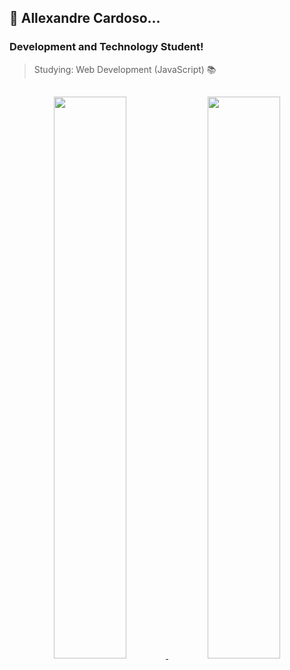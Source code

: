 ## 👾 Allexandre Cardoso...

### Development and Technology Student!
> Studying: Web Development (JavaScript) 📚

##

<div  align="center">
  <a href="https://github.com/AlleCardos">
    <img width="48%" src="https://github-readme-stats.vercel.app/api?username=allecardos&show_icons=true&theme=buefy"/>
  </a>
  <a href="https://github.com/AlleCardos?tab=repositories">
    <img  width="48%" src="https://github-readme-stats.vercel.app/api/top-langs/?username=allecardos&layout=compact&theme=buefy"/>
  </a>
</div>

##

<!-- <div widht="100%">
  <img align="center" height="50px" src="https://cdn.jsdelivr.net/gh/devicons/devicon/icons/html5/html5-original.svg"/>
  <img align="center" height="50px" src="https://cdn.jsdelivr.net/gh/devicons/devicon/icons/css3/css3-original.svg"/>
  <img align="center" height="50px" src="https://cdn.jsdelivr.net/gh/devicons/devicon/icons/javascript/javascript-original.svg"/>
  <img align="center" height="50px" src="https://cdn.jsdelivr.net/gh/devicons/devicon/icons/c/c-original.svg" />
  <img align="center" height="50px" src="https://cdn.jsdelivr.net/gh/devicons/devicon/icons/mysql/mysql-original-wordmark.svg" />
  <img align="center" height="50px" src="https://cdn.jsdelivr.net/gh/devicons/devicon/icons/php/php-original.svg" />
</div> >
